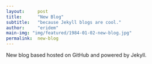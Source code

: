 ```yaml
---
layout:     post
title:      "New Blog"
subtitle:   "because Jekyll blogs are cool."
author:     "eridem"
main-img: "img/featured/1984-01-02-new-blog.jpg"
permalink:  new-blog
---
```


New blog based hosted on GitHub and powered by Jekyll.